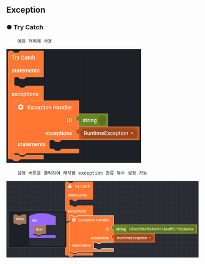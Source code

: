 ## Exception

### ● Try Catch

        예외 처리에 사용

![](../../../img/assets/image%20%28297%29.png)

        설정 버튼을 클릭하여 캐치할 exception 종류 복수 설정 가능

![](../../../img/assets/image%20%28250%29.png)
